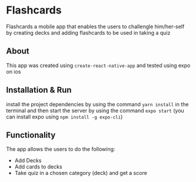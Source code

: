 # Flashcards
 Flashcards a mobile app that enables the users to challengle him/her-self by creating decks and adding flashcards to be used in taking a quiz
 
 
 ## About
This app was created using ```create-react-native-app``` and tested using expo on ios

 ## Installation & Run
install the project dependencies by using the command ```yarn install``` in the terminal
and then start the server by using the command ```expo start``` (you can install expo using ```npm install -g expo-cli```)

## Functionality
The app allows the users to do the following:
* Add Decks
* Add cards to decks
* Take quiz in a chosen category (deck) and get a score 

